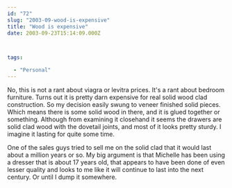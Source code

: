 ```yaml
---
id: "72"
slug: "2003-09-wood-is-expensive"
title: "Wood is expensive"
date: 2003-09-23T15:14:09.000Z



tags:

  - "Personal"
---
```

<div class="sqs-html-content">
  <p>No, this is not a rant about viagra or levitra prices.  It's a rant about bedroom furniture.  Turns out it is pretty darn expensive for real solid wood clad construction.
So my decision easily swung to veneer finished solid pieces.  Which means there is some solid wood in there, and it is glued together or something.  Although from examining it closehand it seems the drawers are solid clad wood with the dovetail joints, and most of it looks pretty sturdy.  I imagine it lasting for quite some time.  </p>
<p>One of the sales guys tried to sell me on the solid clad that it would last about a million years or so.  My big argument is that Michelle has been using a dresser that is about 17 years old, that appears to have been done of even lesser quality and looks to me like it will continue to last into the next century.  Or until I dump it somewhere.</p>
</div>
